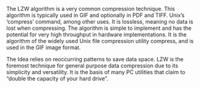 The LZW algorithm is a very common compression technique. This algorithm is typically used in GIF and optionally in PDF and TIFF. Unix’s ‘compress’ command, among other uses. It is lossless, meaning no data is lost when compressing. The algorithm is simple to implement and has the potential for very high throughput in hardware implementations. It is the algorithm of the widely used Unix file compression utility compress, and is used in the GIF image format.



The Idea relies on reoccurring patterns to save data space. LZW is the foremost technique for general purpose data compression due to its simplicity and versatility. It is the basis of many PC utilities that claim to “double the capacity of your hard drive”.
